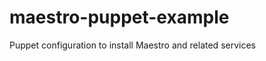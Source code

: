 maestro-puppet-example
======================

Puppet configuration to install Maestro and related services